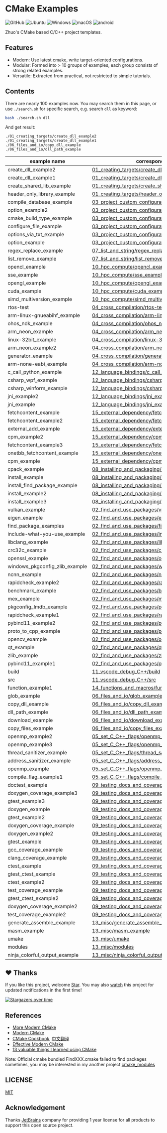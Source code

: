 # CMake Examples

<img alt="GitHub" src="https://img.shields.io/github/license/zchrissirhcz/cmake_examples"> ![Ubuntu](https://img.shields.io/badge/Ubuntu-333333?style=flat&logo=ubuntu) ![Windows](https://img.shields.io/badge/Windows-333333?style=flat&logo=windows&logoColor=blue) ![macOS](https://img.shields.io/badge/-macOS-333333?style=flat&logo=apple) ![android](https://img.shields.io/badge/-Android-333333?style=flat&logo=Android)

Zhuo's CMake based C/C++ project templates.

## Features
- Modern:    Use latest cmake, write target-oriented configurations.
- Modular:   Formed into > 10 groups of examples, each group consists of strong related examples.
- Versatile: Extracted from practical, not restricted to simple tutorials.

## Contents
There are nearly 100 examples now. You may search them in this page, or use `./search.sh` for specific search, e.g. search `dll` as keyword:
```bash
bash ./search.sh dll
```
And get result:
```
./01_creating_targets/create_dll_example2
./01_creating_targets/create_dll_example1
./06_files_and_io/copy_dll_example
./06_files_and_io/dll_path_example
```

 | example name        | corresponding directory |
 | ------------------- | ----------------------- |
 | create_dll_example2 | [01_creating_targets/create_dll_example2](01_creating_targets) |
 | create_dll_example1 | [01_creating_targets/create_dll_example1](01_creating_targets) |
 | create_shared_lib_example | [01_creating_targets/create_shared_lib_example](01_creating_targets) |
 | header_only_library_example | [01_creating_targets/header_only_library_example](01_creating_targets) |
 | compile_database_example | [03_project_custom_configurations/compile_database_example](03_project_custom_configurations) |
 | option_example2 | [03_project_custom_configurations/option_example2](03_project_custom_configurations) |
 | cmake_build_type_example | [03_project_custom_configurations/cmake_build_type_example](03_project_custom_configurations) |
 | configure_file_example | [03_project_custom_configurations/configure_file_example](03_project_custom_configurations) |
 | options_via_txt_example | [03_project_custom_configurations/options_via_txt_example](03_project_custom_configurations) |
 | option_example | [03_project_custom_configurations/option_example](03_project_custom_configurations) |
 | regex_replace_example | [07_list_and_string/regex_replace_example](07_list_and_string) |
 | list_remove_example | [07_list_and_string/list_remove_example](07_list_and_string) |
 | opencl_example | [10_hpc_compute/opencl_example](10_hpc_compute) |
 | sse_example | [10_hpc_compute/sse_example](10_hpc_compute) |
 | opengl_example | [10_hpc_compute/opengl_example](10_hpc_compute) |
 | cuda_example | [10_hpc_compute/cuda_example](10_hpc_compute) |
 | simd_multiversion_example | [10_hpc_compute/simd_multiversion_example](10_hpc_compute) |
 | rtos-test | [04_cross_compilation/rtos-test](04_cross_compilation) |
 | arm-linux-gnueabihf_example | [04_cross_compilation/arm-linux-gnueabihf_example](04_cross_compilation) |
 | ohos_ndk_example | [04_cross_compilation/ohos_ndk_example](04_cross_compilation) |
 | arm_neon_example | [04_cross_compilation/arm_neon_example](04_cross_compilation) |
 | linux-32bit_example | [04_cross_compilation/linux-32bit_example](04_cross_compilation) |
 | arm_neon_example2 | [04_cross_compilation/arm_neon_example2](04_cross_compilation) |
 | generator_example | [04_cross_compilation/generator_example](04_cross_compilation) |
 | arm-none-eabi_example | [04_cross_compilation/arm-none-eabi_example](04_cross_compilation) |
 | c_call_python_example | [12_language_bindings/c_call_python_example](12_language_bindings) |
 | csharp_wpf_example | [12_language_bindings/csharp_wpf_example](12_language_bindings) |
 | csharp_winform_example | [12_language_bindings/csharp_winform_example](12_language_bindings) |
 | jni_example2 | [12_language_bindings/jni_example2](12_language_bindings) |
 | jni_example | [12_language_bindings/jni_example](12_language_bindings) |
 | fetchcontent_example | [15_external_dependency/fetchcontent_example](15_external_dependency) |
 | fetchcontent_example2 | [15_external_dependency/fetchcontent_example2](15_external_dependency) |
 | external_add_example | [15_external_dependency/external_add_example](15_external_dependency) |
 | cpm_example2 | [15_external_dependency/cpm_example2](15_external_dependency) |
 | fetchcontent_example3 | [15_external_dependency/fetchcontent_example3](15_external_dependency) |
 | onetbb_fetchcontent_example | [15_external_dependency/onetbb_fetchcontent_example](15_external_dependency) |
 | cpm_example | [15_external_dependency/cpm_example](15_external_dependency) |
 | cpack_example | [08_installing_and_packaging/cpack_example](08_installing_and_packaging) |
 | install_example | [08_installing_and_packaging/install_example](08_installing_and_packaging) |
 | install_find_package_example | [08_installing_and_packaging/install_find_package_example](08_installing_and_packaging) |
 | install_example2 | [08_installing_and_packaging/install_example2](08_installing_and_packaging) |
 | install_example3 | [08_installing_and_packaging/install_example3](08_installing_and_packaging) |
 | vulkan_example | [02_find_and_use_packages/vulkan_example](02_find_and_use_packages) |
 | eigen_example | [02_find_and_use_packages/eigen_example](02_find_and_use_packages) |
 | find_package_examples | [02_find_and_use_packages/find_package_examples](02_find_and_use_packages) |
 | include-what-you-use_example | [02_find_and_use_packages/include-what-you-use_example](02_find_and_use_packages) |
 | libclang_example | [02_find_and_use_packages/libclang_example](02_find_and_use_packages) |
 | crc32c_example | [02_find_and_use_packages/crc32c_example](02_find_and_use_packages) |
 | openssl_example | [02_find_and_use_packages/openssl_example](02_find_and_use_packages) |
 | windows_pkgconfig_zlib_example | [02_find_and_use_packages/windows_pkgconfig_zlib_example](02_find_and_use_packages) |
 | ncnn_example | [02_find_and_use_packages/ncnn_example](02_find_and_use_packages) |
 | rapidcheck_example2 | [02_find_and_use_packages/rapidcheck_example2](02_find_and_use_packages) |
 | benchmark_example | [02_find_and_use_packages/benchmark_example](02_find_and_use_packages) |
 | mex_example | [02_find_and_use_packages/mex_example](02_find_and_use_packages) |
 | pkgconfig_lmdb_example | [02_find_and_use_packages/pkgconfig_lmdb_example](02_find_and_use_packages) |
 | rapidcheck_example1 | [02_find_and_use_packages/rapidcheck_example1](02_find_and_use_packages) |
 | pybind11_example2 | [02_find_and_use_packages/pybind11_example2](02_find_and_use_packages) |
 | proto_to_cpp_example | [02_find_and_use_packages/proto_to_cpp_example](02_find_and_use_packages) |
 | opencv_example | [02_find_and_use_packages/opencv_example](02_find_and_use_packages) |
 | qt_example | [02_find_and_use_packages/qt_example](02_find_and_use_packages) |
 | zlib_example | [02_find_and_use_packages/zlib_example](02_find_and_use_packages) |
 | pybind11_example1 | [02_find_and_use_packages/pybind11_example1](02_find_and_use_packages) |
 | build | [11_vscode_debug_C++/build](11_vscode_debug_C++) |
 | src | [11_vscode_debug_C++/src](11_vscode_debug_C++) |
 | function_example1 | [14_functions_and_macros/function_example1](14_functions_and_macros) |
 | glob_example | [06_files_and_io/glob_example](06_files_and_io) |
 | copy_dll_example | [06_files_and_io/copy_dll_example](06_files_and_io) |
 | dll_path_example | [06_files_and_io/dll_path_example](06_files_and_io) |
 | download_example | [06_files_and_io/download_example](06_files_and_io) |
 | copy_files_example | [06_files_and_io/copy_files_example](06_files_and_io) |
 | openmp_example2 | [05_set_C_C++_flags/openmp_example2](05_set_C_C++_flags) |
 | openmp_example3 | [05_set_C_C++_flags/openmp_example3](05_set_C_C++_flags) |
 | thread_sanitizer_example | [05_set_C_C++_flags/thread_sanitizer_example](05_set_C_C++_flags) |
 | address_sanitizer_example | [05_set_C_C++_flags/address_sanitizer_example](05_set_C_C++_flags) |
 | openmp_example | [05_set_C_C++_flags/openmp_example](05_set_C_C++_flags) |
 | compile_flag_example1 | [05_set_C_C++_flags/compile_flag_example1](05_set_C_C++_flags) |
 | doctest_example | [09_testing_docs_and_coverage/doctest_example](09_testing_docs_and_coverage) |
 | doxygen_coverage_example3 | [09_testing_docs_and_coverage/doxygen_coverage_example3](09_testing_docs_and_coverage) |
 | gtest_example3 | [09_testing_docs_and_coverage/gtest_example3](09_testing_docs_and_coverage) |
 | doxygen_example | [09_testing_docs_and_coverage/doxygen_example](09_testing_docs_and_coverage) |
 | gtest_example2 | [09_testing_docs_and_coverage/gtest_example2](09_testing_docs_and_coverage) |
 | doxygen_coverage_example | [09_testing_docs_and_coverage/doxygen_coverage_example](09_testing_docs_and_coverage) |
 | doxygen_example2 | [09_testing_docs_and_coverage/doxygen_example2](09_testing_docs_and_coverage) |
 | gtest_example | [09_testing_docs_and_coverage/gtest_example](09_testing_docs_and_coverage) |
 | gcc_coverage_example | [09_testing_docs_and_coverage/gcc_coverage_example](09_testing_docs_and_coverage) |
 | clang_coverage_example | [09_testing_docs_and_coverage/clang_coverage_example](09_testing_docs_and_coverage) |
 | ctest_example | [09_testing_docs_and_coverage/ctest_example](09_testing_docs_and_coverage) |
 | gtest_ctest_example | [09_testing_docs_and_coverage/gtest_ctest_example](09_testing_docs_and_coverage) |
 | ctest_example2 | [09_testing_docs_and_coverage/ctest_example2](09_testing_docs_and_coverage) |
 | test_coverage_example | [09_testing_docs_and_coverage/test_coverage_example](09_testing_docs_and_coverage) |
 | gtest_ctest_example2 | [09_testing_docs_and_coverage/gtest_ctest_example2](09_testing_docs_and_coverage) |
 | doxygen_coverage_example2 | [09_testing_docs_and_coverage/doxygen_coverage_example2](09_testing_docs_and_coverage) |
 | test_coverage_example2 | [09_testing_docs_and_coverage/test_coverage_example2](09_testing_docs_and_coverage) |
 | generate_assemble_example | [13_misc/generate_assemble_example](13_misc) |
 | masm_example | [13_misc/masm_example](13_misc) |
 | umake | [13_misc/umake](13_misc) |
 | modules | [13_misc/modules](13_misc) |
 | ninja_colorful_output_example | [13_misc/ninja_colorful_output_example](13_misc) |


## ♥️ Thanks

If you like this project, welcome <a class="github-button" href="https://github.com/zchrissirhcz/cmake_examples" data-icon="octicon-star" data-show-count="true" aria-label="Star zchrissirhcz/cmake_examples on GitHub">Star</a>.
You may also <a class="github-button" href="https://github.com/zchrissirhcz/cmake_examples/subscription" data-icon="octicon-eye" data-show-count="true" aria-label="Watch zchrissirhcz/cmake_examples on GitHub">watch</a> this project for updated notifications in the first time!

[![Stargazers over time](https://starchart.cc/zchrissirhcz/cmake_examples.svg)](https://starchart.cc/zchrissirhcz/cmake_examples)


## References
- [More Modern CMake](https://hsf-training.github.io/hsf-training-cmake-webpage/)
- [Modern CMake](https://cliutils.gitlab.io/modern-cmake)
- [CMake Cookbook](https://github.com/dev-cafe/cmake-cookbook), [中文翻译](https://github.com/xiaoweiChen/CMake-Cookbook)
- [Effective Modern CMake](https://gist.github.com/mbinna/c61dbb39bca0e4fb7d1f73b0d66a4fd1)
- [13 valuable things I learned using CMake](https://gist.github.com/GuillaumeDua/a2e9cdeaf1a26906e2a92ad07137366f)

Note: Official cmake bundled FindXXX.cmake failed to find packages sometimes, you may be interested in my another project [cmake_modules](https://github.com/zchrissirhcz/cmake_modules)

## LICENSE

[MIT](./LICENSE)

## Acknowledgement

Thanks [JetBrains](https://www.jetbrains.com) company for providing 1 year license for all products to support this open source project.
